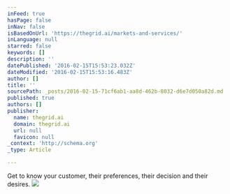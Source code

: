```yaml
---
inFeed: true
hasPage: false
inNav: false
isBasedOnUrl: 'https://thegrid.ai/markets-and-services/'
inLanguage: null
starred: false
keywords: []
description: ''
datePublished: '2016-02-15T15:53:23.032Z'
dateModified: '2016-02-15T15:53:16.483Z'
author: []
title: ''
sourcePath: _posts/2016-02-15-71cf6ab1-aa8d-462b-8032-d6e7d050a82d.md
published: true
authors: []
publisher:
  name: thegrid.ai
  domain: thegrid.ai
  url: null
  favicon: null
_context: 'http://schema.org'
_type: Article

---
```

Get to know your customer, their preferences, their decision and their desires.
![](https://imgflo.herokuapp.com/graph/vahj1ThiexotieMo/58733bd3a653ec6a62e366c982a00196/passthrough.jpg?height=957&input=https%3A%2F%2Fs3-us-west-2.amazonaws.com%2Fthe-grid-img%2Fp%2Fb887221f40d2267b1ce8c5763c675c457bb43a62.jpg&width=1296)